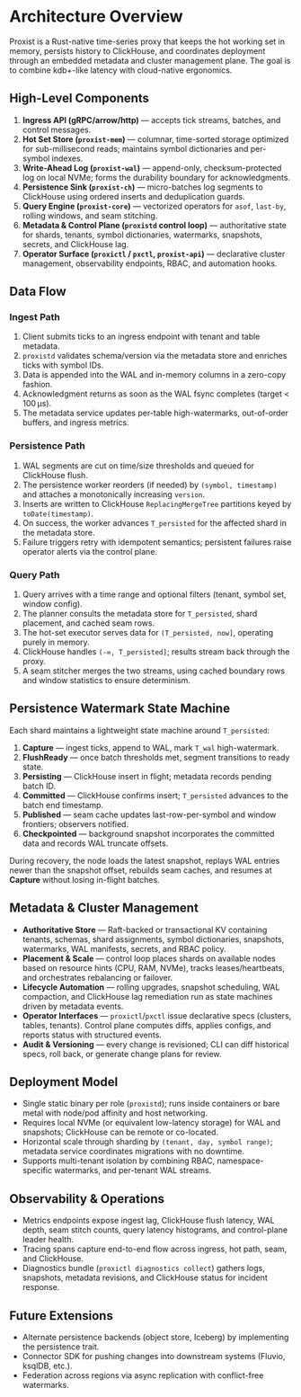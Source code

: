 # Architecture Overview

Proxist is a Rust-native time-series proxy that keeps the hot working set in memory, persists history to ClickHouse, and coordinates deployment through an embedded metadata and cluster management plane. The goal is to combine kdb+-like latency with cloud-native ergonomics.

## High-Level Components

1. **Ingress API (gRPC/arrow/http)** — accepts tick streams, batches, and control messages.
2. **Hot Set Store (`proxist-mem`)** — columnar, time-sorted storage optimized for sub-millisecond reads; maintains symbol dictionaries and per-symbol indexes.
3. **Write-Ahead Log (`proxist-wal`)** — append-only, checksum-protected log on local NVMe; forms the durability boundary for acknowledgments.
4. **Persistence Sink (`proxist-ch`)** — micro-batches log segments to ClickHouse using ordered inserts and deduplication guards.
5. **Query Engine (`proxist-core`)** — vectorized operators for `asof`, `last-by`, rolling windows, and seam stitching.
6. **Metadata & Control Plane (`proxistd` control loop)** — authoritative state for shards, tenants, symbol dictionaries, watermarks, snapshots, secrets, and ClickHouse lag.
7. **Operator Surface (`proxictl` / `pxctl`, `proxist-api`)** — declarative cluster management, observability endpoints, RBAC, and automation hooks.

## Data Flow

### Ingest Path

1. Client submits ticks to an ingress endpoint with tenant and table metadata.
2. `proxistd` validates schema/version via the metadata store and enriches ticks with symbol IDs.
3. Data is appended into the WAL and in-memory columns in a zero-copy fashion.
4. Acknowledgment returns as soon as the WAL fsync completes (target < 100 µs).
5. The metadata service updates per-table high-watermarks, out-of-order buffers, and ingress metrics.

### Persistence Path

1. WAL segments are cut on time/size thresholds and queued for ClickHouse flush.
2. The persistence worker reorders (if needed) by `(symbol, timestamp)` and attaches a monotonically increasing `version`.
3. Inserts are written to ClickHouse `ReplacingMergeTree` partitions keyed by `toDate(timestamp)`.
4. On success, the worker advances `T_persisted` for the affected shard in the metadata store.
5. Failure triggers retry with idempotent semantics; persistent failures raise operator alerts via the control plane.

### Query Path

1. Query arrives with a time range and optional filters (tenant, symbol set, window config).
2. The planner consults the metadata store for `T_persisted`, shard placement, and cached seam rows.
3. The hot-set executor serves data for `(T_persisted, now]`, operating purely in memory.
4. ClickHouse handles `(-∞, T_persisted]`; results stream back through the proxy.
5. A seam stitcher merges the two streams, using cached boundary rows and window statistics to ensure determinism.

## Persistence Watermark State Machine

Each shard maintains a lightweight state machine around `T_persisted`:

1. **Capture** — ingest ticks, append to WAL, mark `T_wal` high-watermark.
2. **FlushReady** — once batch thresholds met, segment transitions to ready state.
3. **Persisting** — ClickHouse insert in flight; metadata records pending batch ID.
4. **Committed** — ClickHouse confirms insert; `T_persisted` advances to the batch end timestamp.
5. **Published** — seam cache updates last-row-per-symbol and window frontiers; observers notified.
6. **Checkpointed** — background snapshot incorporates the committed data and records WAL truncate offsets.

During recovery, the node loads the latest snapshot, replays WAL entries newer than the snapshot offset, rebuilds seam caches, and resumes at **Capture** without losing in-flight batches.

## Metadata & Cluster Management

- **Authoritative Store** — Raft-backed or transactional KV containing tenants, schemas, shard assignments, symbol dictionaries, snapshots, watermarks, WAL manifests, secrets, and RBAC policy.
- **Placement & Scale** — control loop places shards on available nodes based on resource hints (CPU, RAM, NVMe), tracks leases/heartbeats, and orchestrates rebalancing or failover.
- **Lifecycle Automation** — rolling upgrades, snapshot scheduling, WAL compaction, and ClickHouse lag remediation run as state machines driven by metadata events.
- **Operator Interfaces** — `proxictl`/`pxctl` issue declarative specs (clusters, tables, tenants). Control plane computes diffs, applies configs, and reports status with structured events.
- **Audit & Versioning** — every change is revisioned; CLI can diff historical specs, roll back, or generate change plans for review.

## Deployment Model

- Single static binary per role (`proxistd`); runs inside containers or bare metal with node/pod affinity and host networking.
- Requires local NVMe (or equivalent low-latency storage) for WAL and snapshots; ClickHouse can be remote or co-located.
- Horizontal scale through sharding by `(tenant, day, symbol range)`; metadata service coordinates migrations with no downtime.
- Supports multi-tenant isolation by combining RBAC, namespace-specific watermarks, and per-tenant WAL streams.

## Observability & Operations

- Metrics endpoints expose ingest lag, ClickHouse flush latency, WAL depth, seam stitch counts, query latency histograms, and control-plane leader health.
- Tracing spans capture end-to-end flow across ingress, hot path, seam, and ClickHouse.
- Diagnostics bundle (`proxictl diagnostics collect`) gathers logs, snapshots, metadata revisions, and ClickHouse status for incident response.

## Future Extensions

- Alternate persistence backends (object store, Iceberg) by implementing the persistence trait.
- Connector SDK for pushing changes into downstream systems (Fluvio, ksqlDB, etc.).
- Federation across regions via async replication with conflict-free watermarks.
